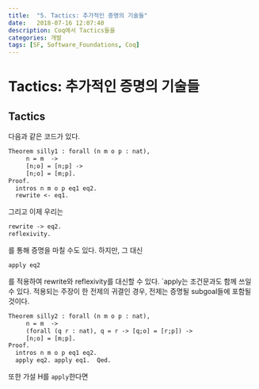 ```yaml
---
title:  "5. Tactics: 추가적인 증명의 기술들"
date:   2018-07-16 12:07:40
description: Coq에서 Tactics들을
categories: 개발
tags: [SF, Software_Foundations, Coq]
---
```

# Tactics: 추가적인 증명의 기술들

## Tactics

다음과 같은 코드가 있다.

```ocaml
Theorem silly1 : forall (n m o p : nat),
     n = m  ->
     [n;o] = [n;p] ->
     [n;o] = [m;p].
Proof.
  intros n m o p eq1 eq2.
  rewrite <- eq1.
```

그리고 이제 우리는

```ocaml
rewrite -> eq2.
reflexivity.
```

를 통해 증명을 마칠 수도 있다. 하지만, 그 대신

```ocaml
apply eq2
```

를 적용하여 rewrite와 reflexivity를 대신할 수 있다. `apply는 조건문과도 함께 쓰일 수 있다. 적용되는 주장이 한 전제의 귀결인 경우, 전제는 증명될 subgoal들에 포함될 것이다.

```ocaml
Theorem silly2 : forall (n m o p : nat),
     n = m  ->
     (forall (q r : nat), q = r -> [q;o] = [r;p]) ->
     [n;o] = [m;p].
Proof.
  intros n m o p eq1 eq2.
  apply eq2. apply eq1.  Qed.
```

또한 가설 H를 `apply`한다면 